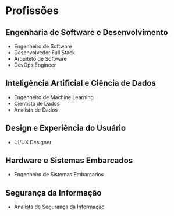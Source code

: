 # Profissões

## Engenharia de Software e Desenvolvimento
* Engenheiro de Software
* Desenvolvedor Full Stack
* Arquiteto de Software
* DevOps Engineer

## Inteligência Artificial e Ciência de Dados
* Engenheiro de Machine Learning
* Cientista de Dados
* Analista de Dados

## Design e Experiência do Usuário
* UI/UX Designer

## Hardware e Sistemas Embarcados
* Engenheiro de Sistemas Embarcados

## Segurança da Informação
* Analista de Segurança da Informação
